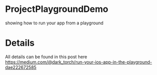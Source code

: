 # ProjectPlaygroundDemo
showing how to run your app from a playground

# Details
All details can be found in this post here 
https://medium.com/@dark_torch/run-your-ios-app-in-the-playground-dae222672585
